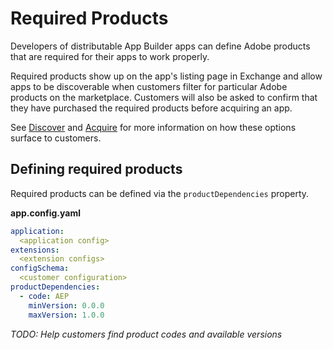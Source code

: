 # Required Products

Developers of distributable App Builder apps can define Adobe products that are required for their apps to work properly.

Required products show up on the app's listing page in Exchange and allow apps to be discoverable when customers filter for particular Adobe products on the marketplace. Customers will also be asked to confirm that they have purchased the required products before acquiring an app. 

See [Discover](../discoverandmanage.md#discover) and [Acquire](../discoverandmanage.md#acquire) for more information on how these options surface to customers. 

## Defining required products

Required products can be defined via the `productDependencies` property.

**app.config.yaml**

```yaml
application:
  <application config>
extensions:
  <extension configs>
configSchema: 
  <customer configuration>
productDependencies: 
  - code: AEP
    minVersion: 0.0.0
    maxVersion: 1.0.0
```

*TODO: Help customers find product codes and available versions* 
